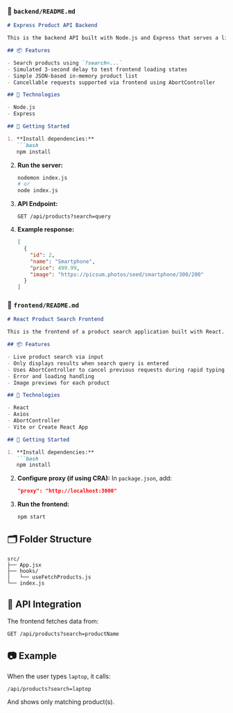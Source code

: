 

### 📁 `backend/README.md`

````markdown
# Express Product API Backend

This is the backend API built with Node.js and Express that serves a list of products. It supports search functionality via a query parameter and simulates delay to mimic real-world latency.

## 📦 Features

- Search products using `?search=...`
- Simulated 3-second delay to test frontend loading states
- Simple JSON-based in-memory product list
- Cancellable requests supported via frontend using AbortController

## 🔧 Technologies

- Node.js
- Express

## 🚀 Getting Started

1. **Install dependencies:**
   ```bash
   npm install
````

2. **Run the server:**

   ```bash
   nodemon index.js
   # or
   node index.js
   ```

3. **API Endpoint:**

   ```
   GET /api/products?search=query
   ```

4. **Example response:**

   ```json
   [
     {
       "id": 2,
       "name": "Smartphone",
       "price": 499.99,
       "image": "https://picsum.photos/seed/smartphone/300/200"
     }
   ]
   ```


### 📁 `frontend/README.md`

```markdown
# React Product Search Frontend

This is the frontend of a product search application built with React. It allows users to search for products by name and fetches filtered results from the backend API in real-time using Axios and AbortController.

## 📦 Features

- Live product search via input
- Only displays results when search query is entered
- Uses AbortController to cancel previous requests during rapid typing
- Error and loading handling
- Image previews for each product

## 🔧 Technologies

- React
- Axios
- AbortController
- Vite or Create React App

## 🚀 Getting Started

1. **Install dependencies:**
   ```bash
   npm install
````

2. **Configure proxy (if using CRA):**
   In `package.json`, add:

   ```json
   "proxy": "http://localhost:3000"
   ```

3. **Run the frontend:**

   ```bash
   npm start
   ```

## 🗂 Folder Structure

```
src/
├── App.jsx
├── hooks/
│   └── useFetchProducts.js
└── index.js
```

## 🔄 API Integration

The frontend fetches data from:

```
GET /api/products?search=productName
```

## 📷 Example

When the user types `laptop`, it calls:

```
/api/products?search=laptop
```

And shows only matching product(s).

```
```
